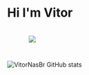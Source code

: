 # Hi I'm Vitor
<br/>

<div style="margin-bottom:10px;margin-left: 50px;">
    <img src="https://discord.c99.nl/widget/theme-3/396468587398823938.png">
</div>
      

<div style="position:relative;top:28px;">

![VitorNasBr GitHub stats](https://github-readme-stats.vercel.app/api?username=VitorNasBr&theme=algolia&show_icons=true) 

</div>
      
<div style="position:absolute;margin-left: 520px;margin-top: -310px;">

![Top Langs](https://github-readme-stats.vercel.app/api/top-langs/?username=VitorNasBr&langs_count=8&theme=algolia)

</div>

